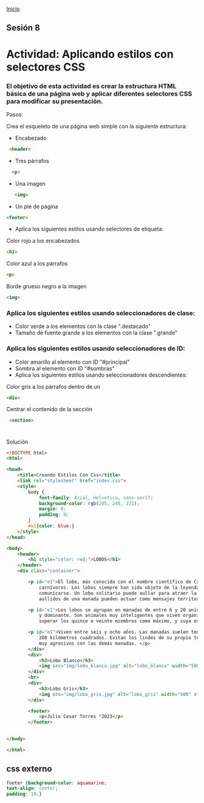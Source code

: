 <!-- No borrar o modificar -->
[Inicio](./index.md)

## Sesión 8 

# Actividad: Aplicando estilos con selectores CSS

### El objetivo de esta actividad es crear la estructura HTML básica de una página web y aplicar diferentes selectores CSS para modificar su presentación.

Pasos:

Crea el esqueleto de una página web simple con la siguiente estructura:

- Encabezado 
```html
 <header>
 ```
- Tres párrafos 
```html
  <p>
```
- Una imagen 
```html
   <img>
  ```
- Un pie de página 
```html
<footer>
```
- Aplica los siguientes estilos usando selectores de etiqueta:

Color rojo a los encabezados 
```html
<h1>
```
Color azul a los párrafos 
```html
<p>
```
Borde grueso negro a la imagen 
```html
<img>
```
### Aplica los siguientes estilos usando seleccionadores de clase:

- Color verde a los elementos con la clase ".destacado"
- Tamaño de fuente grande a los elementos con la clase ".grande"
### Aplica los siguientes estilos usando seleccionadores de ID:

- Color amarillo al elemento con ID "#principal"
- Sombra al elemento con ID "#sombras"
- Aplica los siguientes estilos usando seleccionadores descendientes:

Color gris a los párrafos dentro de un 
```html
<div>
```
Centrar el contenido de la sección
```html
 <section>
```
<!-- Su documentación aquí -->
#
 Solución

```html
<!DOCTYPE html>
<html>

<head>
    <title>Creando Estilos Con Css</title>
    <link rel="stylesheet" href="index.css">
    <style>
        body {
            font-family: Arial, Helvetica, sans-serif;
            background-color: rgb(245, 248, 231);
            margin: 0;
            padding: 0;
        }
        #e1{color: blue;}
    </style>
</head>

<body>
    <header>
        <h1 style="color: red;">LOBOS</h1>
    </header>
    <div class="container">

        <p id="e1">El lobo, más conocido con el nombre científico de Canis Lupus es un mamífero placentario del orden de los
            carnívoros. Los lobos siempre han sido objeto de la leyenda debido a su aullido, el cual usan para
            comunicarse. Un lobo solitario puede aullar para atraer la atención de su manada del mismo modo que los
            aullidos de una manada pueden actuar como mensajes territoriales entre varias de ellas. </p> <br>

        <p id="e1">Los lobos se agrupan en manadas de entre 6 y 20 animales y generalmente dirigida por una pareja reproductora
            y dominante. Son animales muy inteligentes que viven organizados en manadas, que por lo general no suelen
            superar los quince o veinte miembros como máximo, y cuya estructura jerárquica está muy marcada. </p><br>

        <p id="e1">Viven entre seis y ocho años. Las manadas suelen tener un comportamiento territorial, cubriendo alrededor de
            200 kilómetros cuadrados. Evitan los lindes de su propio territorio para no tener encuentros en ocasiones
            muy agresivos con las demás manadas. </p>
        </div>
        <div>
            <h3>Lobo Blanco</h3>
            <img src="img/lobo_blanco.jpg" alt="lobo_blanco" width="500" style="border: 2px solid black;">
        </div>
        <br>
        <div>
            <h3>Lobo Gris</h3>
            <img src="img/lobo_gris.jpg" alt="lobo_gris" width="400" style="border: 2px solid black;">
        </div>

        <footer>
            <p>Julio Cesar Torres °2023</p>
        </footer>
       

</body>

</html>
```
## css externo

```css
footer {background-color: aquamarine;
text-align: center;
padding: 10;}

```



